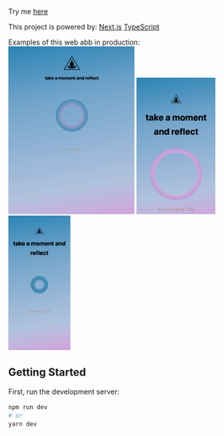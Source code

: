 Try me
[here](https://meditation-iota.vercel.app/)

This project is powered by:
[Next.js](https://nextjs.org/)
[TypeScript](https://www.typescriptlang.org/)

Examples of this web abb in production:
![Ipad Pro](prod/meditationIpadPro.png)
![Pixel 2 XL](prod/meditationPixel2XL.png)
![Iphone 5 SE](prod/meditationIphone5SE.png)



## Getting Started

First, run the development server:

```bash
npm run dev
# or
yarn dev
```
